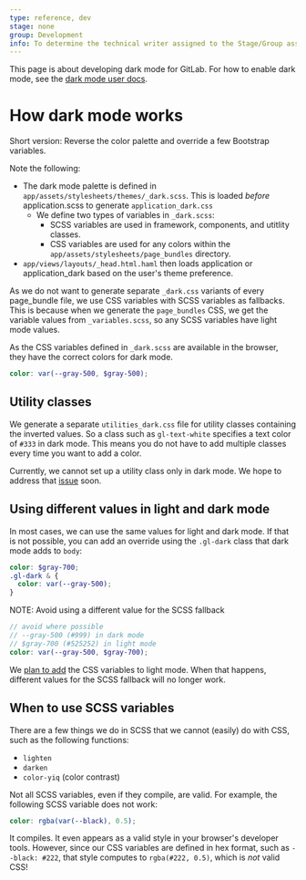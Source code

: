 ```yaml
---
type: reference, dev
stage: none
group: Development
info: To determine the technical writer assigned to the Stage/Group associated with this page, see https://about.gitlab.com/handbook/engineering/ux/technical-writing/#assignments
---
```


This page is about developing dark mode for GitLab. For how to enable dark mode, see the [dark mode user docs](../../user/profile/preferences.md#dark-mode).

# How dark mode works

Short version: Reverse the color palette and override a few Bootstrap variables.

Note the following:

- The dark mode palette is defined in `app/assets/stylesheets/themes/_dark.scss`.
  This is loaded _before_ application.scss to generate `application_dark.css`
  - We define two types of variables in `_dark.scss`:
    - SCSS variables are used in framework, components, and utitlity classes.
    - CSS variables are used for any colors within the `app/assets/stylesheets/page_bundles` directory.
- `app/views/layouts/_head.html.haml` then loads application or application_dark based on the user's theme preference.

As we do not want to generate separate `_dark.css` variants of every page_bundle file,
we use CSS variables with SCSS variables as fallbacks. This is because when we generate the `page_bundles`
CSS, we get the variable values from `_variables.scss`, so any SCSS variables have light mode values.

As the CSS variables defined in `_dark.scss` are available in the browser, they have the
correct colors for dark mode.

```scss
color: var(--gray-500, $gray-500);
```

## Utility classes

We generate a separate `utilities_dark.css` file for utility classes containing the inverted values. So a class
such as `gl-text-white` specifies a text color of `#333` in dark mode. This means you do not have to
add multiple classes every time you want to add a color.

Currently, we cannot set up a utility class only in dark mode. We hope to address that
[issue](https://gitlab.com/gitlab-org/gitlab-ui/-/issues/1141) soon.

## Using different values in light and dark mode

In most cases, we can use the same values for light and dark mode. If that is not possible, you
can add an override using the `.gl-dark` class that dark mode adds to `body`:

```scss
color: $gray-700;
.gl-dark & {
  color: var(--gray-500);
}
```

NOTE:
Avoid using a different value for the SCSS fallback

```scss
// avoid where possible
// --gray-500 (#999) in dark mode
// $gray-700 (#525252) in light mode
color: var(--gray-500, $gray-700);
```

We [plan to add](https://gitlab.com/gitlab-org/gitlab/-/issues/301147) the CSS variables to light mode. When that happens, different values for the SCSS fallback will no longer work.

## When to use SCSS variables

There are a few things we do in SCSS that we cannot (easily) do with CSS, such as the following
functions: 

- `lighten`
- `darken`
- `color-yiq` (color contrast)

Not all SCSS variables, even if they compile, are valid. For example, the following SCSS variable
does not work:

```scss
color: rgba(var(--black), 0.5);
```

It compiles. It even appears as a valid style in your browser's developer tools. However, since
our CSS variables are defined in hex format, such as `--black: #222`, that style
computes to `rgba(#222, 0.5)`, which is _not_ valid CSS!
